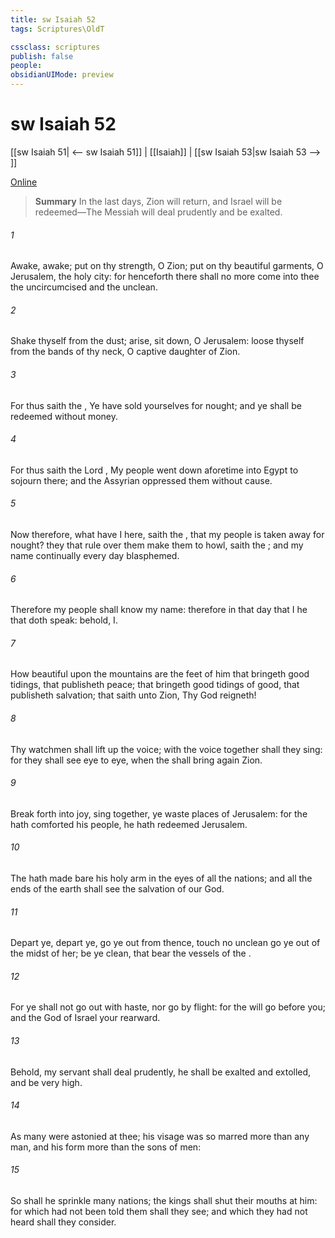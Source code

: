 ```yaml
---
title: sw Isaiah 52
tags: Scriptures\OldT

cssclass: scriptures
publish: false
people:
obsidianUIMode: preview
---
```


# sw Isaiah 52
[[sw Isaiah 51| <-- sw Isaiah 51]] | [[Isaiah]] | [[sw Isaiah 53|sw Isaiah 53 --> ]]

[Online](https://churchofjesuschrist.org/study/scriptures/ot/isa/52?lang=eng)

> __Summary__
In the last days, Zion will return, and Israel will be redeemed—The Messiah will deal prudently and be exalted.

###### 1 
Awake, awake; put on thy strength, O Zion; put on thy beautiful garments, O Jerusalem, the holy city: for henceforth there shall no more come into thee the uncircumcised and the unclean.

###### 2 
Shake thyself from the dust; arise,  sit down, O Jerusalem: loose thyself from the bands of thy neck, O captive daughter of Zion.

###### 3 
For thus saith the , Ye have sold yourselves for nought; and ye shall be redeemed without money.

###### 4 
For thus saith the Lord , My people went down aforetime into Egypt to sojourn there; and the Assyrian oppressed them without cause.

###### 5 
Now therefore, what have I here, saith the , that my people is taken away for nought? they that rule over them make them to howl, saith the ; and my name continually every day  blasphemed.

###### 6 
Therefore my people shall know my name: therefore  in that day that I  he that doth speak: behold,  I.

###### 7 
How beautiful upon the mountains are the feet of him that bringeth good tidings, that publisheth peace; that bringeth good tidings of good, that publisheth salvation; that saith unto Zion, Thy God reigneth!

###### 8 
Thy watchmen shall lift up the voice; with the voice together shall they sing: for they shall see eye to eye, when the  shall bring again Zion.

###### 9 
Break forth into joy, sing together, ye waste places of Jerusalem: for the  hath comforted his people, he hath redeemed Jerusalem.

###### 10 
The  hath made bare his holy arm in the eyes of all the nations; and all the ends of the earth shall see the salvation of our God.

###### 11 
Depart ye, depart ye, go ye out from thence, touch no unclean  go ye out of the midst of her; be ye clean, that bear the vessels of the .

###### 12 
For ye shall not go out with haste, nor go by flight: for the  will go before you; and the God of Israel  your rearward.

###### 13 
Behold, my servant shall deal prudently, he shall be exalted and extolled, and be very high.

###### 14 
As many were astonied at thee; his visage was so marred more than any man, and his form more than the sons of men:

###### 15 
So shall he sprinkle many nations; the kings shall shut their mouths at him: for  which had not been told them shall they see; and  which they had not heard shall they consider.

